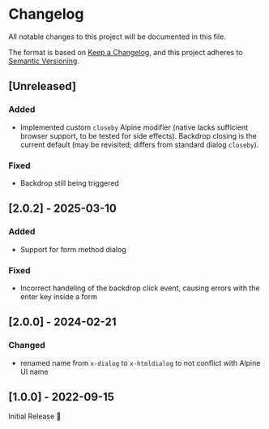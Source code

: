 # Changelog
All notable changes to this project will be documented in this file.

The format is based on [Keep a Changelog](https://keepachangelog.com/en/1.0.0/),
and this project adheres to [Semantic Versioning](https://semver.org/spec/v2.0.0.html).

## [Unreleased]

### Added
- Implemented custom `closeby` Alpine modifier (native lacks sufficient browser support,
  to be tested for side effects).
  Backdrop closing is the current default (may be revisited; differs from standard dialog `closeby`).

### Fixed
- Backdrop still being triggered

## [2.0.2] - 2025-03-10
### Added
- Support for form method dialog

### Fixed
- Incorrect handeling of the backdrop click event, causing errors with the enter key inside a form

## [2.0.0] - 2024-02-21
### Changed
- renamed name from `x-dialog` to `x-htmldialog` to not conflict with Alpine UI name

## [1.0.0] - 2022-09-15
Initial Release 🎉
